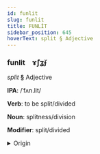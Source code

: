 ```yaml
---
id: funlit
slug: funlit
title: FUNLİT
sidebar_position: 645
hoverText: split § Adjective
---
```


### funlit&emsp;<span kind="abugida">ɤ̃ʃʓ̆ɟ</span>

*split* **§** Adjective

**IPA**: /ˈfʌn.lit/

**Verb**: to be split/divided

**Noun**: splitness/division

**Modifier**: split/divided

<details>
    <summary>Origin</summary>
    Cantonese 分裂 fan lit /fɐnliːt̚/<br/>
    <em>Sino-Tibetan Language Family</em>
</details>